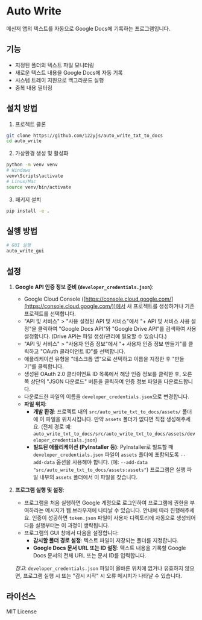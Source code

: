 # Auto Write

메신저 앱의 텍스트를 자동으로 Google Docs에 기록하는 프로그램입니다.

## 기능

- 지정된 폴더의 텍스트 파일 모니터링
- 새로운 텍스트 내용을 Google Docs에 자동 기록
- 시스템 트레이 지원으로 백그라운드 실행
- 중복 내용 필터링

## 설치 방법

1. 프로젝트 클론
```bash
git clone https://github.com/122yjs/auto_write_txt_to_docs
cd auto_write
```

2. 가상환경 생성 및 활성화
```bash
python -m venv venv
# Windows
venv\Scripts\activate
# Linux/Mac
source venv/bin/activate
```

3. 패키지 설치
```bash
pip install -e .
```

## 실행 방법

```bash
# GUI 실행
auto_write_gui
```

## 설정

1.  **Google API 인증 정보 준비 (`developer_credentials.json`)**:
    *   Google Cloud Console ([https://console.cloud.google.com/](https://console.cloud.google.com/))에서 새 프로젝트를 생성하거나 기존 프로젝트를 선택합니다.
    *   "API 및 서비스" > "사용 설정된 API 및 서비스"에서 "+ API 및 서비스 사용 설정"을 클릭하여 "Google Docs API"와 "Google Drive API"를 검색하여 사용 설정합니다. (Drive API는 파일 생성/관리에 필요할 수 있습니다.)
    *   "API 및 서비스" > "사용자 인증 정보"에서 "+ 사용자 인증 정보 만들기"를 클릭하고 "OAuth 클라이언트 ID"를 선택합니다.
    *   애플리케이션 유형을 "데스크톱 앱"으로 선택하고 이름을 지정한 후 "만들기"를 클릭합니다.
    *   생성된 OAuth 2.0 클라이언트 ID 목록에서 해당 인증 정보를 클릭한 후, 오른쪽 상단의 "JSON 다운로드" 버튼을 클릭하여 인증 정보 파일을 다운로드합니다.
    *   다운로드한 파일의 이름을 `developer_credentials.json`으로 변경합니다.
    *   **파일 위치**:
        *   **개발 환경**: 프로젝트 내의 `src/auto_write_txt_to_docs/assets/` 폴더에 이 파일을 위치시킵니다. 만약 `assets` 폴더가 없다면 직접 생성해주세요. (전체 경로 예: `auto_write_txt_to_docs/src/auto_write_txt_to_docs/assets/developer_credentials.json`)
        *   **빌드된 애플리케이션 (PyInstaller 등)**: PyInstaller로 빌드할 때 `developer_credentials.json` 파일이 `assets` 폴더에 포함되도록 `--add-data` 옵션을 사용해야 합니다. (예: `--add-data "src/auto_write_txt_to_docs/assets:assets"`) 프로그램은 실행 파일 내부의 `assets` 폴더에서 이 파일을 찾습니다.

2.  **프로그램 실행 및 설정**:
    *   프로그램을 처음 실행하면 Google 계정으로 로그인하여 프로그램에 권한을 부여하라는 메시지가 웹 브라우저에 나타날 수 있습니다. 안내에 따라 진행해주세요. 인증이 성공하면 `token.json` 파일이 사용자 디렉토리에 자동으로 생성되어 다음 실행부터는 이 과정이 생략됩니다.
    *   프로그램의 GUI 창에서 다음을 설정합니다:
        *   **감시할 폴더 경로 설정**: 텍스트 파일이 저장되는 폴더를 지정합니다.
        *   **Google Docs 문서 URL 또는 ID 설정**: 텍스트 내용을 기록할 Google Docs 문서의 전체 URL 또는 문서 ID를 입력합니다.

    *참고*: `developer_credentials.json` 파일이 올바른 위치에 없거나 유효하지 않으면, 프로그램 실행 시 또는 "감시 시작" 시 오류 메시지가 나타날 수 있습니다.

## 라이선스

MIT License
